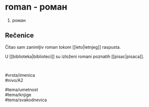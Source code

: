 # roman - роман

1. роман  

## Rečenice

Čitao sam zanimljiv roman tokom [[leto|letnjeg]] raspusta.  

U [[biblioteka|biblioteci]] su izloženi romani poznatih [[pisac|pisaca]].  

<br>

#vrsta/imenica  
#nivo/A2  

#tema/umetnost  
#tema/knjige  
#tema/svakodnevica  

